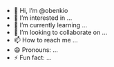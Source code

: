 - 👋 Hi, I’m @obenkio
- 👀 I’m interested in ...
- 🌱 I’m currently learning ...
- 💞️ I’m looking to collaborate on ...
- 📫 How to reach me ...
- 😄 Pronouns: ...
- ⚡ Fun fact: ...

<!---
obenkio/obenkio is a ✨ special ✨ repository because its `README.md` (this file) appears on your GitHub profile.
You can click the Preview link to take a look at your changes.
--->
